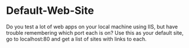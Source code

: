 # Default-Web-Site
Do you test a lot of web apps on your local machine using IIS, but have trouble remembering which port each is on? Use this as your default site, go to localhost:80 and get a list of sites with links to each.
